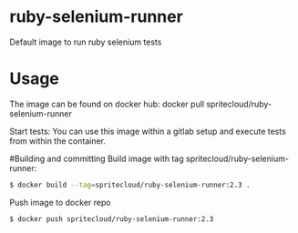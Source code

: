 # ruby-selenium-runner
Default image to run ruby selenium tests

# Usage
The image can be found on docker hub:
docker pull spritecloud/ruby-selenium-runner

Start tests:
You can use this image within a gitlab setup and execute tests from within the container.

#Building and committing
Build image with tag spritecloud/ruby-selenium-runner:<rubyversion>
```bash
$ docker build --tag=spritecloud/ruby-selenium-runner:2.3 .
```

Push image to docker repo
```bash
$ docker push spritecloud/ruby-selenium-runner:2.3
```
